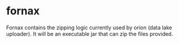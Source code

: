 # fornax
Fornax contains the zipping logic currently used by orion (data lake uploader).  It will be an executable jar that can zip the files provided.

